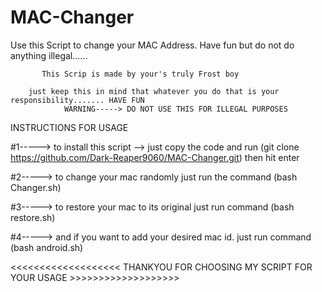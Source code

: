 # MAC-Changer
Use this Script to change your MAC Address. Have fun but do not do anything illegal......

           This Scrip is made by your's truly Frost boy

        just keep this in mind that whatever you do that is your responsibility....... HAVE FUN
                WARNING-----> DO NOT USE THIS FOR ILLEGAL PURPOSES

 INSTRUCTIONS FOR USAGE

  #1----->  to install this script --> just copy the code and run (git clone https://github.com/Dark-Reaper9060/MAC-Changer.git) 
               then hit enter


  #2----->  to change your mac randomly just run the command (bash Changer.sh)

  #3-----> to restore your mac to its original just run command (bash restore.sh)
  
  #4-----> and if you want to add your desired mac id. just run command (bash android.sh)
        
  
  
  <<<<<<<<<<<<<<<<<<< THANKYOU FOR CHOOSING MY SCRIPT FOR YOUR USAGE >>>>>>>>>>>>>>>>>>>

